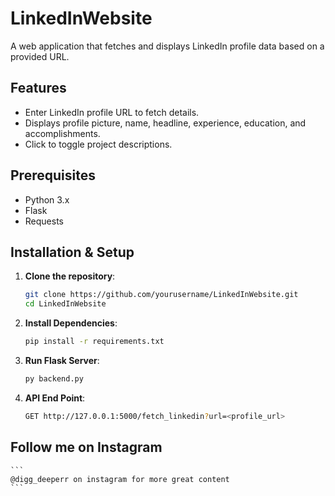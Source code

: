 # LinkedInWebsite

A web application that fetches and displays LinkedIn profile data based on a provided URL.

## Features

- Enter LinkedIn profile URL to fetch details.
- Displays profile picture, name, headline, experience, education, and accomplishments.
- Click to toggle project descriptions.

## Prerequisites

- Python 3.x
- Flask
- Requests

## Installation & Setup

1. **Clone the repository**:

   ```sh
   git clone https://github.com/yourusername/LinkedInWebsite.git
   cd LinkedInWebsite
2. **Install Dependencies**:

    ```sh
    pip install -r requirements.txt
3. **Run Flask Server**:

    ```sh
    py backend.py
4. **API End Point**:

    ```sh
    GET http://127.0.0.1:5000/fetch_linkedin?url=<profile_url>
## Follow me on Instagram 

    ```
    @digg_deeperr on instagram for more great content
    ```
